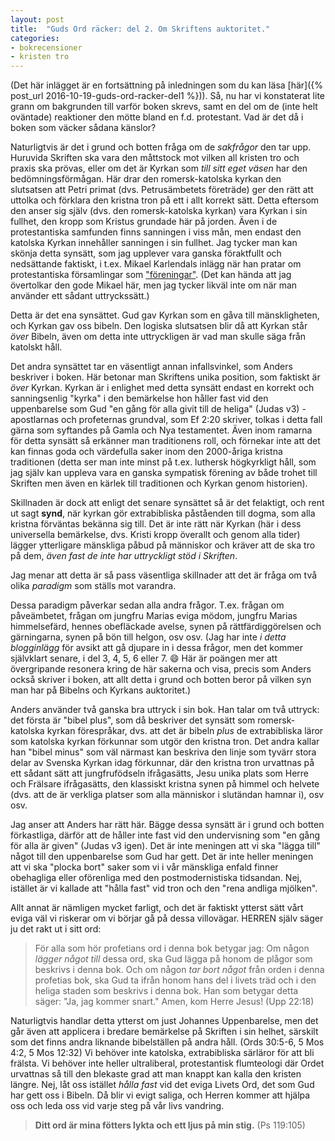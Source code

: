 ```yaml
---
layout: post
title:  "Guds Ord räcker: del 2. Om Skriftens auktoritet."
categories:
- bokrecensioner
- kristen tro
---
```


(Det här inlägget är en fortsättning på inledningen som du kan läsa [här]({% post_url 2016-10-19-guds-ord-racker-del1 %})). Så, nu har vi konstaterat lite grann om bakgrunden till varför boken skrevs, samt en del om de (inte helt oväntade) reaktioner den mötte bland en f.d. protestant. Vad är det då i boken som väcker sådana känslor?

Naturligtvis är det i grund och botten fråga om de _sakfrågor_ den tar upp. Huruvida Skriften ska vara den måttstock mot vilken all kristen tro och praxis ska prövas, eller om det är Kyrkan som _till sitt eget väsen_ har den bedömningsförmågan. Här drar den romersk-katolska kyrkan den slutsatsen att Petri primat (dvs. Petrusämbetets företräde) ger den rätt att uttolka och förklara den kristna tron på ett i allt korrekt sätt. Detta eftersom den anser sig själv (dvs. den romersk-katolska kyrkan) vara Kyrkan i sin fullhet, den kropp som Kristus grundade här på jorden. Även i de protestantiska samfunden finns sanningen i viss mån, men endast den katolska Kyrkan innehåller sanningen i sin fullhet. Jag tycker man kan skönja detta synsätt, som jag upplever vara ganska föraktfullt och nedsättande faktiskt, i t.ex. Mikael Karlendals inlägg när han pratar om protestantiska församlingar som ["föreningar"](http://www.mikaelkarlendal.se/2015/10/11/nu-gar-farden-till-rom/). (Det kan hända att jag övertolkar den gode Mikael här, men jag tycker likväl inte om när man använder ett sådant uttryckssätt.)

Detta är det ena synsättet. Gud gav Kyrkan som en gåva till mänskligheten, och Kyrkan gav oss bibeln. Den logiska slutsatsen blir då att Kyrkan står _över_ Bibeln, även om detta inte uttryckligen är vad man skulle säga från katolskt håll.

Det andra synsättet tar en väsentligt annan infallsvinkel, som Anders beskriver i boken. Här betonar man Skriftens unika position, som faktiskt är _över_ Kyrkan. Kyrkan är i enlighet med detta synsätt endast en korrekt och sanningsenlig "kyrka" i den bemärkelse hon håller fast vid den uppenbarelse som Gud "en gång för alla givit till de heliga" (Judas v3) - apostlarnas och profeternas grundval, som Ef 2:20 skriver, tolkas i detta fall gärna som syftandes på Gamla och Nya testamentet. Även inom ramarna för detta synsätt så erkänner man traditionens roll, och förnekar inte att det kan finnas goda och värdefulla saker inom den 2000-åriga kristna traditionen (detta ser man inte minst på t.ex. luthersk högkyrkligt håll, som jag själv kan uppleva vara en ganska sympatisk förening av både trohet till Skriften men även en kärlek till traditionen och Kyrkan genom historien).

Skillnaden är dock att enligt det senare synsättet så är det felaktigt, och rent ut sagt **synd**, när kyrkan gör extrabibliska påståenden till dogma, som alla kristna förväntas bekänna sig till. Det är inte rätt när Kyrkan (här i dess universella bemärkelse, dvs. Kristi kropp överallt och genom alla tider) lägger ytterligare mänskliga påbud på människor och kräver att de ska tro på dem, _även fast de inte har uttryckligt stöd i Skriften_.

Jag menar att detta är så pass väsentliga skillnader att det är fråga om två olika _paradigm_ som ställs mot varandra.

Dessa paradigm påverkar sedan alla andra frågor. T.ex. frågan om påveämbetet, frågan om jungfru Marias eviga mödom, jungfru Marias himmelsefärd, hennes obefläckade avelse, synen på rättfärdiggörelsen och gärningarna, synen på bön till helgon, osv osv. (Jag har inte _i detta blogginlägg_ för avsikt att gå djupare in i dessa frågor, men det kommer självklart senare, i del 3, 4, 5, 6 eller 7. :smile: Här är poängen mer att övergripande resonera kring de här sakerna och visa, precis som Anders också skriver i boken, att allt detta i grund och botten beror på vilken syn man har på Bibelns och Kyrkans auktoritet.)

Anders använder två ganska bra uttryck i sin bok. Han talar om två uttryck: det första är "bibel plus", som då beskriver det synsätt som romersk-katolska kyrkan förespråkar, dvs. att det är bibeln _plus_ de extrabibliska läror som katolska kyrkan förkunnar som utgör den kristna tron. Det andra kallar han "bibel minus" som väl närmast kan beskriva den linje som tyvärr stora delar av Svenska Kyrkan idag förkunnar, där den kristna tron urvattnas på ett sådant sätt att jungfrufödseln ifrågasätts, Jesu unika plats som Herre och Frälsare ifrågasätts, den klassiskt kristna synen på himmel och helvete (dvs. att de är verkliga platser som alla människor i slutändan hamnar i), osv osv.

Jag anser att Anders har rätt här. Bägge dessa synsätt är i grund och botten förkastliga, därför att de håller inte fast vid den undervisning som "en gång för alla är given" (Judas v3 igen). Det är inte meningen att vi ska "lägga till" något till den uppenbarelse som Gud har gett. Det är inte heller meningen att vi ska "plocka bort" saker som vi i vår mänskliga enfald finner obehagliga eller oförenliga med den postmodernistiska tidsandan. Nej, istället är vi kallade att "hålla fast" vid tron och den "rena andliga mjölken".

Allt annat är nämligen mycket farligt, och det är faktiskt ytterst sätt vårt eviga väl vi riskerar om vi börjar gå på dessa villovägar. HERREN själv säger ju det rakt ut i sitt ord:

> För alla som hör profetians ord i denna bok betygar jag: Om någon _lägger något till_ dessa ord, ska Gud lägga på honom de plågor som beskrivs i denna bok. Och om någon _tar bort något_ från orden i denna profetias bok, ska Gud ta ifrån honom hans del i livets träd och i den heliga staden som beskrivs i denna bok. Han som betygar detta säger: "Ja, jag kommer snart." Amen, kom Herre Jesus! (Upp 22:18)

Naturligtvis handlar detta ytterst om just Johannes Uppenbarelse, men det går även att applicera i bredare bemärkelse på Skriften i sin helhet, särskilt som det finns andra liknande bibelställen på andra håll. (Ords 30:5-6, 5 Mos 4:2, 5 Mos 12:32) Vi behöver inte katolska, extrabibliska särläror för att bli frälsta. Vi behöver inte heller ultraliberal, protestantisk flumteologi där Ordet urvattnas så till den blekaste grad att man knappt kan kalla den kristen längre. Nej, låt oss istället _hålla fast_ vid det eviga Livets Ord, det som Gud har gett oss i Bibeln. Då blir vi evigt saliga, och Herren kommer att hjälpa oss och leda oss vid varje steg på vår livs vandring.

> **Ditt ord är mina fötters lykta och ett ljus på min stig.** (Ps 119:105)
